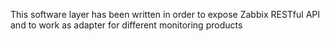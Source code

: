 This software layer has been written in order to expose Zabbix RESTful API and to work as adapter for different monitoring products